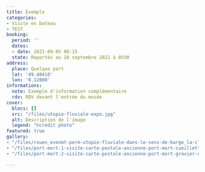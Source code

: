 ```yaml
---
title: Exemple
categories:
- Visite en bateau
- TEST
booking:
  period: ''
  dates:
  - date: 2021-09-05 08:15
  state: Reportés au 10 septembre 2021 à 8h30
address:
  place: Quelque part
  lat: '49.48410'
  lon: '0.12800'
informations:
  note: Exemple d'information complémentaire
  rdv: RDV devant l'entrée du musée
cover:
  blocs: []
  src: "/files/utopie-fluviale-expo.jpg"
  alt: Description de l'image
  legend: "©crédit photo"
featured: true
gallery:
- "/files/rouen_evenmt-perm-utopie-fluviale-dans-le-sens-de-barge_la-cloche.jpg"
- "/files/port-mort-1-visite-carte-postale-ancienne-port-mort-cueillette-des-roseaux.jpg"
- "/files/port-mort-2-visite-carte-postale-ancienne-port-mort-gravier-de-gargantua.jpg"

---
```

